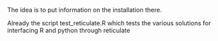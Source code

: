 The idea is to put information on the installation there.

Already the script test_reticulate.R which tests the various solutions for interfacing R and python through reticulate
